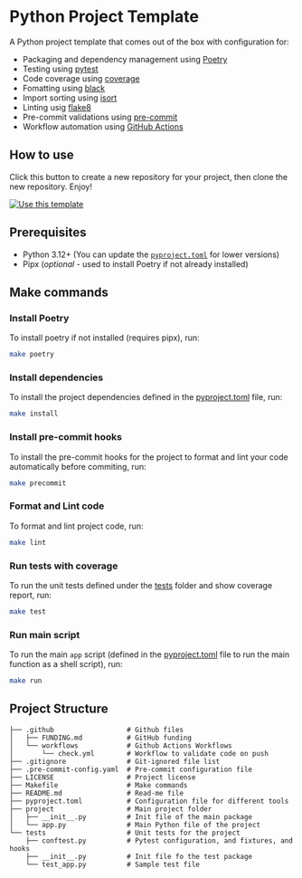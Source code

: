 # Python Project Template 
A Python project template that comes out of the box with configuration for:
- Packaging and dependency management using [Poetry](https://python-poetry.org)
- Testing using [pytest](https://pytest.org)
- Code coverage using [coverage](https://coverage.readthedocs.io)
- Fomatting using [black](https://black.readthedocs.io) 
- Import sorting using [isort](https://pycqa.github.io/isort)
- Linting usig [flake8](https://flake8.pycqa.org)
- Pre-commit validations using [pre-commit](https://pre-commit.com)
- Workflow automation using [GitHub Actions](https://github.com/features/actions)

## How to use
Click this button to create a new repository for your project, then clone the new repository. Enjoy!

[![Use this template]( https://img.shields.io/badge/Use%20this%20template-238636?style=for-the-badge)](https://github.com/amrabed/python/generate)


## Prerequisites
- Python 3.12+ (You can update the [`pyproject.toml`](pyproject.toml#L35) for lower versions)
- Pipx (*optional* - used to install Poetry if not already installed)

## Make commands

### Install Poetry
To install poetry if not installed (requires pipx), run:
```bash
make poetry
```

### Install dependencies
To install the project dependencies defined in the [pyproject.toml](pyproject.toml) file, run:
```bash
make install
```

### Install pre-commit hooks
To install the pre-commit hooks for the project to format and lint your code automatically before commiting, run: 
```bash
make precommit
```

### Format and Lint code
To format and lint project code, run:
```bash
make lint
```

### Run tests with coverage
To run the unit tests defined under the [tests](tests) folder and show coverage report, run:
```bash
make test
```

### Run main script
To run the main `app` script (defined in the [pyproject.toml](pyproject.toml#L32) file to run the main function as a shell script), run:
```bash
make run
```


## Project Structure

```
├── .github                  # Github files
│   ├── FUNDING.md           # GitHub funding
│   └── workflows            # Github Actions Workflows
│       └── check.yml        # Workflow to validate code on push
├── .gitignore               # Git-ignored file list
├── .pre-commit-config.yaml  # Pre-commit configuration file
├── LICENSE                  # Project license
├── Makefile                 # Make commands
├── README.md                # Read-me file
├── pyproject.toml           # Configuration file for different tools
├── project                  # Main project folder
│   ├── __init__.py          # Init file of the main package
│   └── app.py               # Main Python file of the project
└── tests                    # Unit tests for the project
    ├── conftest.py          # Pytest configuration, and fixtures, and hooks
    ├── __init__.py          # Init file fo the test package
    └── test_app.py          # Sample test file
```